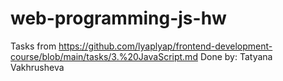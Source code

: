 # web-programming-js-hw

Tasks from https://github.com/lyaplyap/frontend-development-course/blob/main/tasks/3.%20JavaScript.md
Done by: Tatyana Vakhrusheva
